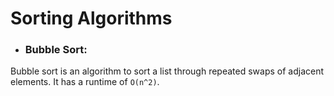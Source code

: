 # Sorting Algorithms
- ### Bubble Sort:
Bubble sort is an algorithm to sort a list through repeated swaps of adjacent elements. It has a runtime of `O(n^2)`.
